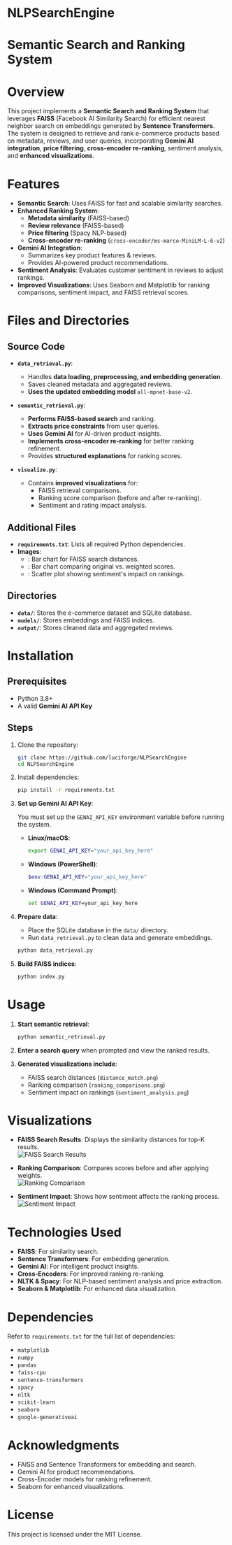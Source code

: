 # NLPSearchEngine
# Semantic Search and Ranking System

# Overview

This project implements a **Semantic Search and Ranking System** that leverages **FAISS** (Facebook AI Similarity Search) for efficient nearest neighbor search on embeddings generated by **Sentence Transformers**. The system is designed to retrieve and rank e-commerce products based on metadata, reviews, and user queries, incorporating **Gemini AI integration**, **price filtering**, **cross-encoder re-ranking**, sentiment analysis, and **enhanced visualizations**.

# Features

- **Semantic Search**: Uses FAISS for fast and scalable similarity searches.
- **Enhanced Ranking System**:
  - **Metadata similarity** (FAISS-based)
  - **Review relevance** (FAISS-based)
  - **Price filtering** (Spacy NLP-based)
  - **Cross-encoder re-ranking** (`cross-encoder/ms-marco-MiniLM-L-6-v2`)
- **Gemini AI Integration**:
  - Summarizes key product features & reviews.
  - Provides AI-powered product recommendations.
- **Sentiment Analysis**: Evaluates customer sentiment in reviews to adjust rankings.
- **Improved Visualizations**: Uses Seaborn and Matplotlib for ranking comparisons, sentiment impact, and FAISS retrieval scores.

# Files and Directories

## Source Code

- **`data_retrieval.py`**:
  - Handles **data loading, preprocessing, and embedding generation**.
  - Saves cleaned metadata and aggregated reviews.
  - **Uses the updated embedding model** `all-mpnet-base-v2`.

- **`semantic_retrieval.py`**:
  - **Performs FAISS-based search** and ranking.
  - **Extracts price constraints** from user queries.
  - **Uses Gemini AI** for AI-driven product insights.
  - **Implements cross-encoder re-ranking** for better ranking refinement.
  - Provides **structured explanations** for ranking scores.

- **`visualize.py`**:
  - Contains **improved visualizations** for:
    - FAISS retrieval comparisons.
    - Ranking score comparison (before and after re-ranking).
    - Sentiment and rating impact analysis.

## Additional Files

- **`requirements.txt`**: Lists all required Python dependencies.
- **Images**:
  - : Bar chart for FAISS search distances.
  - : Bar chart comparing original vs. weighted scores.
  - : Scatter plot showing sentiment's impact on rankings.

## Directories

- **`data/`**: Stores the e-commerce dataset and SQLite database.
- **`models/`**: Stores embeddings and FAISS indices.
- **`output/`**: Stores cleaned data and aggregated reviews.

# Installation

## Prerequisites

- Python 3.8+
- A valid **Gemini AI API Key**

## Steps

1. Clone the repository:

    ```bash
    git clone https://github.com/luciforge/NLPSearchEngine
    cd NLPSearchEngine
    ```

2. Install dependencies:

    ```bash
    pip install -r requirements.txt
    ```

3. **Set up Gemini AI API Key**:

    You must set up the `GENAI_API_KEY` environment variable before running the system.

    - **Linux/macOS**:
      ```bash
      export GENAI_API_KEY="your_api_key_here"
      ```

    - **Windows (PowerShell)**:
      ```powershell
      $env:GENAI_API_KEY="your_api_key_here"
      ```

    - **Windows (Command Prompt)**:
      ```cmd
      set GENAI_API_KEY=your_api_key_here
      ```

4. **Prepare data**:

    - Place the SQLite database in the `data/` directory.
    - Run `data_retrieval.py` to clean data and generate embeddings.

    ```bash
    python data_retrieval.py
    ```

5. **Build FAISS indices**:

    ```bash
    python index.py
    ```

# Usage

1. **Start semantic retrieval**:

    ```bash
    python semantic_retrieval.py
    ```

2. **Enter a search query** when prompted and view the ranked results.
3. **Generated visualizations include**:
   - FAISS search distances (`distance_match.png`)
   - Ranking comparison (`ranking_comparisons.png`)
   - Sentiment impact on rankings (`sentiment_analysis.png`)

# Visualizations

- **FAISS Search Results**: Displays the similarity distances for top-K results.  
  ![FAISS Search Results](distance_match.png)

- **Ranking Comparison**: Compares scores before and after applying weights.  
  ![Ranking Comparison](ranking_comparisons.png)

- **Sentiment Impact**: Shows how sentiment affects the ranking process.  
  ![Sentiment Impact](sentiment_analysis.png)

# Technologies Used

- **FAISS**: For similarity search.
- **Sentence Transformers**: For embedding generation.
- **Gemini AI**: For intelligent product insights.
- **Cross-Encoders**: For improved ranking re-ranking.
- **NLTK & Spacy**: For NLP-based sentiment analysis and price extraction.
- **Seaborn & Matplotlib**: For enhanced data visualization.

# Dependencies

Refer to `requirements.txt` for the full list of dependencies:

- `matplotlib`
- `numpy`
- `pandas`
- `faiss-cpu`
- `sentence-transformers`
- `spacy`
- `nltk`
- `scikit-learn`
- `seaborn`
- `google-generativeai`

# Acknowledgments

- FAISS and Sentence Transformers for embedding and search.
- Gemini AI for product recommendations.
- Cross-Encoder models for ranking refinement.
- Seaborn for enhanced visualizations.

# License

This project is licensed under the MIT License.
